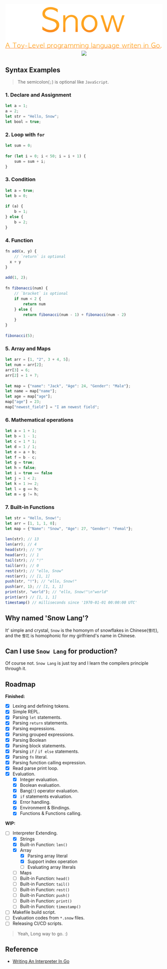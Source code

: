 <div align="center">
  <img src="https://github.com/suenchunyu/snow-lang/blob/master/assets/snow.png?raw=true" />
  <br/>
    <a href="https://goreportcard.com/report/github.com/suenchunyu/snow-lang">
      <img src="https://goreportcard.com/badge/github.com/suenchunyu/snow-lang" />
    </a>
</div>


## Syntax Examples

> The semicolon(`;`) is optional like `JavaScript`.

### 1. Declare and Assignment

```javascript
let a = 1;
a = 2;
let str = "Hello, Snow";
let bool = true;
```

### 2. Loop with `for`

```javascript
let sum = 0;

for (let i = 0; i < 50; i = i + 1) {
    sum = sum + i;
}
```

### 3. Condition

```javascript
let a = true;
let b = 0;

if (a) {
    b = 1;
} else {
    b = 2;
}
```

### 4. Function

```javascript
fn add(x, y) {
    // `return` is optional
  x + y
}

add(1, 2);

fn fibonacci(num) {
    // `bracket` is optional 
    if num < 2 {
        return num
    } else {
        return fibonacci(num - 1) + fibonacci(num - 2)
    }
}

fibonacci(5);
```

### 5. Array and Maps

```javascript
let arr = [1, "2", 3 + 4, 5];
let num = arr[2];
arr[3] = 6;
arr[2] = 1 + 7;

let map = {"name": "Jack", "Age": 24, "Gender": "Male"};
let name = map["name"];
let age = map["age"];
map["age"] = 23;
map["newest_field"] = "I am newest field";
```

### 6. Mathematical operations

```javascript
let a = 1 + 1;
let b = 1 - 1;
let c = 1 * 1;
let d = 1 / 1;
let e = a + b;
let f = b - c;
let g = true;
let h = false;
let i = true == false
let j = 1 < 2;
let k = 1 >= 2;
let l = g == h;
let m = g != h;
```

### 7. Built-in Functions

```javascript
let str = "Hello, Snow!";
let arr = [1, 1, 1, 0];
let map = {"Name": "Snow", "Age": 27, "Gender": "Femal"};

len(str); // 13
len(arr); // 4
head(str); // "H"
head(arr); // 1
tail(str); // "!"
tail(arr); // 0
rest(str); // "ello, Snow"
rest(arr); // [1, 1]
push(str, "!"); // "ello, Snow!"
push(arr, 1); // [1, 1, 1]
print(str, "world"); // "ello, Snow!"\n"world"
print(arr) // [1, 1, 1]
timestamp() // milliseconds since '1970-01-01 00:00:00 UTC'
```

## Why named 'Snow Lang'?

It' simple and crystal, `Snow` is the homonym of snowflakes in Chinese(`雪花`), and the `雪花` is homophonic for my
girlfriend's name in Chinese.

## Can I use `Snow Lang` for production?

Of course not. `Snow Lang` is just toy and I learn the compilers principle through it.

## Roadmap

**Finished:**

- [x] Lexing and defining tokens.
- [x] Simple REPL.
- [x] Parsing `let` statements.
- [x] Parsing `return` statements.
- [x] Parsing expressions.
- [x] Parsing grouped expressions.
- [x] Parsing Boolean
- [x] Parsing block statements.
- [x] Parsing `if` / `if else` statements.
- [x] Parsing `fn` literal.
- [x] Parsing function calling expression.
- [x] Read parse print loop.
- [x] Evaluation.
  - [x] Integer evaluation.
  - [x] Boolean evaluation.
  - [x] Bang(`!`) operator evaluation.
  - [x] `if` statements evaluation.
  - [x] Error handling.
  - [x] Environment & Bindings.
  - [x] Functions & Functions calling.

**WIP:**

- [ ] Interpreter Extending.
  - [x] Strings
  - [x] Built-in Function: `len()`
  - [x] Array
    - [x] Parsing array literal
    - [x] Support index operation
    - [ ] Evaluating array literals
  - [ ] Maps
  - [ ] Built-in Function: `head()`
  - [ ] Built-in Function: `tail()`
  - [ ] Built-in Function: `rest()`
  - [ ] Built-in Function: `push()`
  - [ ] Built-in Function: `print()`
  - [ ] Built-in Function: `timestamp()`
- [ ] Makefile build script.
- [ ] Evaluation codes from `*.snow` files.
- [ ] Releasing CI/CD scripts.

> Yeah, Long way to go. :)

## Reference

- [Writing An Interpreter In Go](https://interpreterbook.com/)
